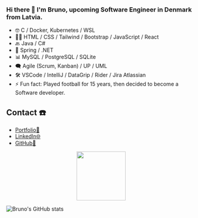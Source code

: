 ### Hi there 👋 I'm Bruno, upcoming Software Engineer in Denmark from Latvia.

- 🤓 C / Docker, Kubernetes / WSL
- 👨‍💻 HTML / CSS / Tailwind / Bootstrap / JavaScript / React 
- 🔙 Java / C#
- 🌱 Spring / .NET
- 📊 MySQL / PostgreSQL / SQLite
- 🗨️ Agile (Scrum, Kanban) / UP / UML
- 🛠️ VSCode / IntelliJ / DataGrip / Rider / Jira Atlassian  
- ⚡ Fun fact: Played football for 15 years, then decided to become a Software developer.

## Contact ☎️
- [Portfolio👤](https://blaizans.com/)
- [LinkedIn🌐](https://www.linkedin.com/in/bruno-laizans/)
- [GitHub💼](https://github.com/blaizans/)

<div align="center">
  <img src="https://komarev.com/ghpvc/?username=blaizans&style=flat-square&color=red" alt="" width="130"/>
</div>

  ![Bruno's GitHub stats](https://github-readme-stats.vercel.app/api/?username=blaizans&show_icons=true&title_color=fff&icon_color=79ff97&text_color=9f9f9f&bg_color=151515)
